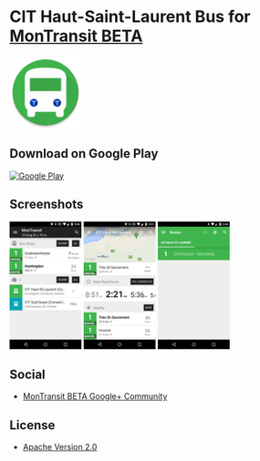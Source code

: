 # CIT Haut-Saint-Laurent Bus for [MonTransit BETA](https://github.com/mtransitapps/mtransit-for-android)

<img width="25%" height="25%" src="https://raw.githubusercontent.com/mtransitapps/ca-haut-st-laurent-cithsl-bus-android/master/pub/hi-res-app-icon.png"/>

## Download on Google Play

[![Google Play](https://developer.android.com/images/brand/en_app_rgb_wo_60.png)](https://play.google.com/store/apps/details?id=org.mtransit.android.ca_haut_st_laurent_cithsl_bus)

## Screenshots

<img width="25%" height="25%" src="https://raw.githubusercontent.com/mtransitapps/ca-haut-st-laurent-cithsl-bus-android/master/pub/screenshot-phone-1.png"/>
<img width="25%" height="25%" src="https://raw.githubusercontent.com/mtransitapps/ca-haut-st-laurent-cithsl-bus-android/master/pub/screenshot-phone-2.png"/>
<img width="25%" height="25%" src="https://raw.githubusercontent.com/mtransitapps/ca-haut-st-laurent-cithsl-bus-android/master/pub/screenshot-phone-3.png"/>

## Social

* [MonTransit BETA Google+ Community](https://plus.google.com/communities/111796337224469270605)

## License

* [Apache Version 2.0](http://www.apache.org/licenses/LICENSE-2.0.html)